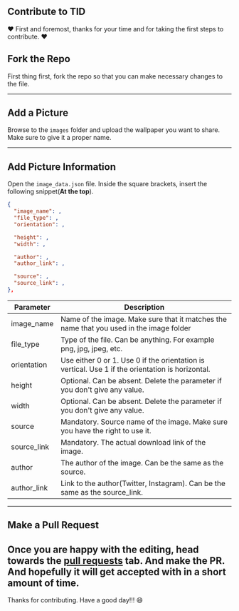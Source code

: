 ## Contribute to TID

:heart: First and foremost, thanks for your time and for taking the first steps to contribute. :heart:

 
<h2>Fork the Repo</h2>

First thing first, fork the repo so that you can make necessary changes to the file.

---

 
<h2>Add a Picture</h2>

Browse to the `images` folder and upload the wallpaper you want to share. Make sure to give it a proper name.

---

 
<h2>Add Picture Information</h2>

Open the `image_data.json` file. Inside the square brackets, insert the following snippet(**At the top**).

```json
{
  "image_name": ,
  "file_type": ,
  "orientation": ,

  "height": ,
  "width": ,

  "author": ,
  "author_link": ,

  "source": ,
  "source_link": ,
},
  ```

|  Parameter  | Description                                                                                     |
|-------------|-------------------------------------------------------------------------------------------------|
| image_name  | Name of the image. Make sure that it matches the name that you used in the image folder         |
| file_type   | Type of the file. Can be anything. For example png, jpg, jpeg, etc.                             |
| orientation | Use either 0 or 1. Use 0 if the orientation is vertical. Use 1 if the orientation is horizontal. |
| height      | Optional. Can be absent. Delete the parameter if you don't give any value.                      |
| width       | Optional. Can be absent. Delete the parameter if you don't give any value.                      |
| source      | Mandatory. Source name of the image. Make sure you have the right to use it.                   |
| source_link | Mandatory. The actual download link of the image.                                               |
| author      | The author of the image. Can be the same as the source.                                             |
| author_link | Link to the author(Twitter, Instagram). Can be the same as the source_link.                         |

  ---
 

 
<h2>Make a Pull Request</h2>

Once you are happy with the editing, head towards the [pull requests](https://github.com/Muhimen123/TID/pulls) tab. And make the PR. 
And hopefully it will get accepted with in a short amount of time. 
---
 

Thanks for contributing. Have a good day!!! :smile:

